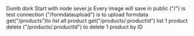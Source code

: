 Dumb dork 
Start with
node sever.js
Every image will save in public
("/") is test connection
("/formdataupload") is to upload formdata
get("/products")to list all product
get("/products/:productId") list 1 product
delete ("/products/:productId") to delete 1 product by ID

